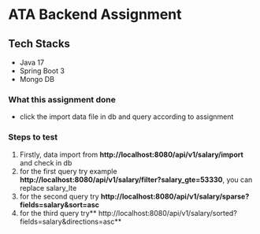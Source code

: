 # ATA Backend Assignment 

## Tech Stacks

- Java 17
- Spring Boot 3
- Mongo DB


### What this assignment done
- click the import data file in db and query according to assignment

### Steps to test 
1. Firstly, data import from **http://localhost:8080/api/v1/salary/import** and check in db
2. for the first query try example **http://localhost:8080/api/v1/salary/filter?salary_gte=53330**, you can replace salary_lte
3. for the second query try **http://localhost:8080/api/v1/salary/sparse?fields=salary&sort=asc**
4. for the third query try** http://localhost:8080/api/v1/salary/sorted?fields=salary&directions=asc**
